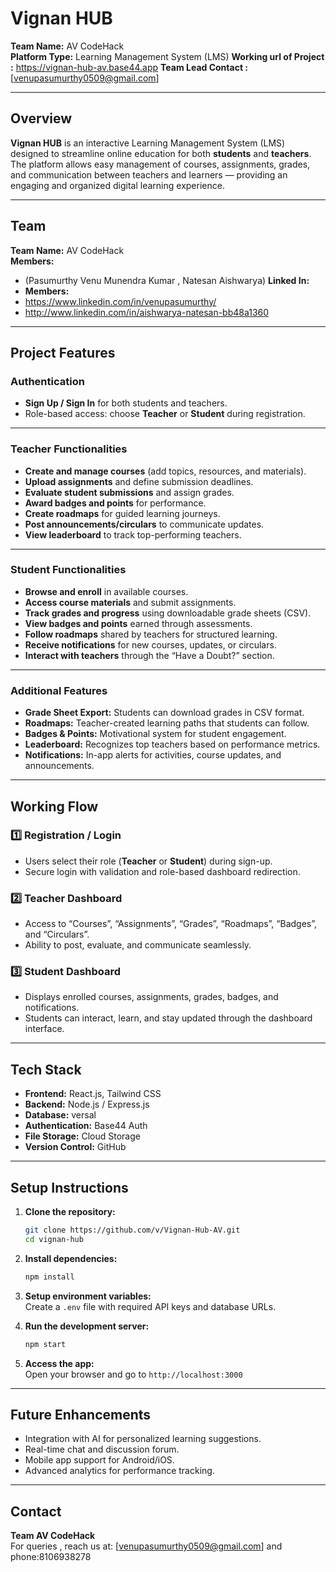 #  Vignan HUB
**Team Name:** AV CodeHack  
**Platform Type:** Learning Management System (LMS)
**Working url of Project :** https://vignan-hub-av.base44.app
**Team Lead Contact :**[venupasumurthy0509@gmail.com]

---

## Overview
**Vignan HUB** is an interactive Learning Management System (LMS) designed to streamline online education for both **students** and **teachers**.  
The platform allows easy management of courses, assignments, grades, and communication between teachers and learners — providing an engaging and organized digital learning experience.

---

## Team
**Team Name:** AV CodeHack  
**Members:**  
- (Pasumurthy Venu Munendra Kumar , Natesan Aishwarya)
**Linked In:**  
- **Members:**  
- https://www.linkedin.com/in/venupasumurthy/
- http://www.linkedin.com/in/aishwarya-natesan-bb48a1360

---

## Project Features

### Authentication
- **Sign Up / Sign In** for both students and teachers.  
- Role-based access: choose **Teacher** or **Student** during registration.

---

### Teacher Functionalities
- **Create and manage courses** (add topics, resources, and materials).  
- **Upload assignments** and define submission deadlines.  
- **Evaluate student submissions** and assign grades.  
- **Award badges and points** for performance.  
- **Create roadmaps** for guided learning journeys.  
- **Post announcements/circulars** to communicate updates.  
- **View leaderboard** to track top-performing teachers.  

---

### Student Functionalities
- **Browse and enroll** in available courses.  
- **Access course materials** and submit assignments.  
- **Track grades and progress** using downloadable grade sheets (CSV).  
- **View badges and points** earned through assessments.  
- **Follow roadmaps** shared by teachers for structured learning.  
- **Receive notifications** for new courses, updates, or circulars.  
- **Interact with teachers** through the “Have a Doubt?” section.

---

### Additional Features
- **Grade Sheet Export:** Students can download grades in CSV format.  
- **Roadmaps:** Teacher-created learning paths that students can follow.  
- **Badges & Points:** Motivational system for student engagement.  
- **Leaderboard:** Recognizes top teachers based on performance metrics.  
- **Notifications:** In-app alerts for activities, course updates, and announcements.  

---

## Working Flow

### 1️⃣ Registration / Login
- Users select their role (**Teacher** or **Student**) during sign-up.  
- Secure login with validation and role-based dashboard redirection.

### 2️⃣ Teacher Dashboard
- Access to “Courses”, “Assignments”, “Grades”, “Roadmaps”, “Badges”, and “Circulars”.  
- Ability to post, evaluate, and communicate seamlessly.

### 3️⃣ Student Dashboard
- Displays enrolled courses, assignments, grades, badges, and notifications.  
- Students can interact, learn, and stay updated through the dashboard interface.

---

## Tech Stack
- **Frontend:** React.js, Tailwind CSS  
- **Backend:** Node.js / Express.js  
- **Database:** versal 
- **Authentication:** Base44 Auth  
- **File Storage:** Cloud Storage  
- **Version Control:** GitHub  

---

## Setup Instructions

1. **Clone the repository:**  
   ```bash
   git clone https://github.com/v/Vignan-Hub-AV.git
   cd vignan-hub
   ```

2. **Install dependencies:**  
   ```bash
   npm install
   ```

3. **Setup environment variables:**  
   Create a `.env` file with required API keys and database URLs.  

4. **Run the development server:**  
   ```bash
   npm start
   ```

5. **Access the app:**  
   Open your browser and go to `http://localhost:3000`

---

## Future Enhancements
- Integration with AI for personalized learning suggestions.  
- Real-time chat and discussion forum.  
- Mobile app support for Android/iOS.  
- Advanced analytics for performance tracking.

---

## Contact
**Team AV CodeHack**  
For queries , reach us at: [venupasumurthy0509@gmail.com] and phone:8106938278


